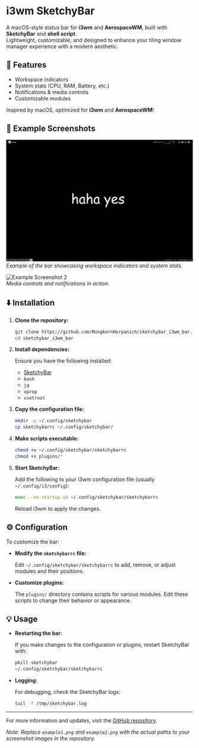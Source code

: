 # i3wm SketchyBar

A macOS-style status bar for **i3wm** and **AerospaceWM**, built with **SketchyBar** and **shell script**.  
Lightweight, customizable, and designed to enhance your tiling window manager experience with a modern aesthetic.

## 🚀 Features

- Workspace indicators
- System stats (CPU, RAM, Battery, etc.)
- Notifications & media controls
- Customizable modules

Inspired by macOS, optimized for **i3wm** and **AerospaceWM**!

## 📸 Example Screenshots

![Example Screenshot 1](https://github.com/MungkornHorpanich/sketchybar_i3wm_bar/blob/main/example1.png?raw=true)  
*Example of the bar showcasing workspace indicators and system stats.*

![Example Screenshot 2](https://github.com/MungkornHorpanich/sketchybar_i3wm_bar/blob/main/example2.png?raw=true)  
*Media controls and notifications in action.*

## ⬇️ Installation

1. **Clone the repository:**

   ```sh
   git clone https://github.com/MungkornHorpanich/sketchybar_i3wm_bar.git
   cd sketchybar_i3wm_bar
   ```

2. **Install dependencies:**

   Ensure you have the following installed:

   - [SketchyBar](https://github.com/FelixKratz/SketchyBar)
   - `bash`
   - `jq`
   - `xprop`
   - `xsetroot`

3. **Copy the configuration file:**

   ```sh
   mkdir -p ~/.config/sketchybar
   cp sketchybarrc ~/.config/sketchybar/
   ```

4. **Make scripts executable:**

   ```sh
   chmod +x ~/.config/sketchybar/sketchybarrc
   chmod +x plugins/*
   ```

5. **Start SketchyBar:**

   Add the following to your i3wm configuration file (usually `~/.config/i3/config`):

   ```sh
   exec --no-startup-id ~/.config/sketchybar/sketchybarrc
   ```

   Reload i3wm to apply the changes.

## ⚙️ Configuration

To customize the bar:

- **Modify the `sketchybarrc` file:**

  Edit `~/.config/sketchybar/sketchybarrc` to add, remove, or adjust modules and their positions.

- **Customize plugins:**

  The `plugins/` directory contains scripts for various modules. Edit these scripts to change their behavior or appearance.

## 💡 Usage

- **Restarting the bar:**

  If you make changes to the configuration or plugins, restart SketchyBar with:

  ```sh
  pkill sketchybar
  ~/.config/sketchybar/sketchybarrc
  ```

- **Logging:**

  For debugging, check the SketchyBar logs:

  ```sh
  tail -f /tmp/sketchybar.log
  ```

---

For more information and updates, visit the [GitHub repository](https://github.com/MungkornHorpanich/sketchybar_i3wm_bar).

*Note: Replace `example1.png` and `example2.png` with the actual paths to your screenshot images in the repository.*
